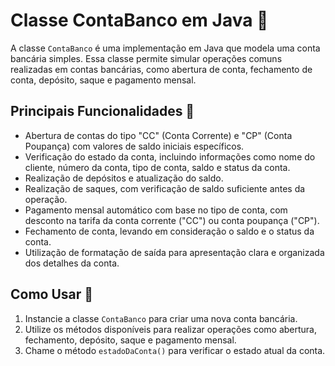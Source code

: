 # Classe ContaBanco em Java 🏦

A classe `ContaBanco` é uma implementação em Java que modela uma conta bancária simples. Essa classe permite simular operações comuns realizadas em contas bancárias, como abertura de conta, fechamento de conta, depósito, saque e pagamento mensal.

## Principais Funcionalidades 🌟

- Abertura de contas do tipo "CC" (Conta Corrente) e "CP" (Conta Poupança) com valores de saldo iniciais específicos.
- Verificação do estado da conta, incluindo informações como nome do cliente, número da conta, tipo de conta, saldo e status da conta.
- Realização de depósitos e atualização do saldo.
- Realização de saques, com verificação de saldo suficiente antes da operação.
- Pagamento mensal automático com base no tipo de conta, com desconto na tarifa da conta corrente ("CC") ou conta poupança ("CP").
- Fechamento de conta, levando em consideração o saldo e o status da conta.
- Utilização de formatação de saída para apresentação clara e organizada dos detalhes da conta.

## Como Usar 🚀

1. Instancie a classe `ContaBanco` para criar uma nova conta bancária.
2. Utilize os métodos disponíveis para realizar operações como abertura, fechamento, depósito, saque e pagamento mensal.
3. Chame o método `estadoDaConta()` para verificar o estado atual da conta.

